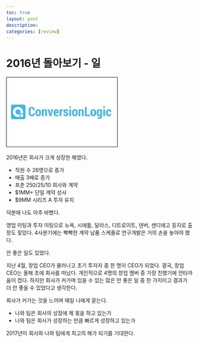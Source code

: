 ```yaml
---
toc: true
layout: post
description:
categories: [review]
---
```

# 2016년 돌아보기 - 일

![](/images/20170121-cl-logo.jpg)

2016년은 회사가 크게 성장한 해였다.

* 직원 수 26명으로 증가
* 매출 3배로 증가
* 포춘 250/25/10 회사와 계약
* \$1MM+ 단일 계약 성사
* \$9MM 시리즈 A 투자 유치

덕분에 나도 아주 바빴다.

영업 미팅과 투자 미팅으로 뉴욕, 시애틀, 달라스, 디트로이트, 덴버, 샌디에고 등지로 출장도 잦았다. 4사분기에는 빡빡한 계약 납품 스케줄로 연구개발은 거의 손을 놓아야 했다.

안 좋은 일도 있었다.

지난 4월, 창업 CEO가 물러나고 초기 투자자 중 한 명이 CEO가 되었다. 결국, 창업 CEO는 올해 초에 회사를 떠났다. 개인적으로 4명의 창업 멤버 중 가장 친했기에 안타까움이 컸다. 하지만 회사가 커가며 있을 수 있는 많은 안 좋은 일 중 한 가지이고 결과가 더 안 좋을 수 있었다고 생각한다.

회사가 커가는 것을 느끼며 매일 나에게 묻는다.

* 나와 팀은 회사의 성장에 제 몫을 하고 있는가
* 나와 팀은 회사가 성장하는 만큼 빠르게 성장하고 있는가

2017년이 회사와 나와 팀에게 최고의 해가 되기를 기대한다.